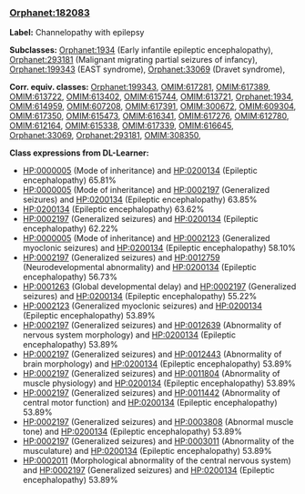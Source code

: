 
### [Orphanet:182083](http://www.orpha.net/ORDO/Orphanet_182083)
**Label:** Channelopathy with epilepsy

**Subclasses:** [Orphanet:1934](http://www.orpha.net/ORDO/Orphanet_1934) (Early infantile epileptic encephalopathy), [Orphanet:293181](http://www.orpha.net/ORDO/Orphanet_293181) (Malignant migrating partial seizures of infancy), [Orphanet:199343](http://www.orpha.net/ORDO/Orphanet_199343) (EAST syndrome), [Orphanet:33069](http://www.orpha.net/ORDO/Orphanet_33069) (Dravet syndrome), 

**Corr. equiv. classes:** [Orphanet:199343](http://www.orpha.net/ORDO/Orphanet_199343), [OMIM:617281](http://purl.obolibrary.org/obo/OMIM_617281), [OMIM:617389](http://purl.obolibrary.org/obo/OMIM_617389), [OMIM:613722](http://purl.obolibrary.org/obo/OMIM_613722), [OMIM:613402](http://purl.obolibrary.org/obo/OMIM_613402), [OMIM:615744](http://purl.obolibrary.org/obo/OMIM_615744), [OMIM:613721](http://purl.obolibrary.org/obo/OMIM_613721), [Orphanet:1934](http://www.orpha.net/ORDO/Orphanet_1934), [OMIM:614959](http://purl.obolibrary.org/obo/OMIM_614959), [OMIM:607208](http://purl.obolibrary.org/obo/OMIM_607208), [OMIM:617391](http://purl.obolibrary.org/obo/OMIM_617391), [OMIM:300672](http://purl.obolibrary.org/obo/OMIM_300672), [OMIM:609304](http://purl.obolibrary.org/obo/OMIM_609304), [OMIM:617350](http://purl.obolibrary.org/obo/OMIM_617350), [OMIM:615473](http://purl.obolibrary.org/obo/OMIM_615473), [OMIM:616341](http://purl.obolibrary.org/obo/OMIM_616341), [OMIM:617276](http://purl.obolibrary.org/obo/OMIM_617276), [OMIM:612780](http://purl.obolibrary.org/obo/OMIM_612780), [OMIM:612164](http://purl.obolibrary.org/obo/OMIM_612164), [OMIM:615338](http://purl.obolibrary.org/obo/OMIM_615338), [OMIM:617339](http://purl.obolibrary.org/obo/OMIM_617339), [OMIM:616645](http://purl.obolibrary.org/obo/OMIM_616645), [Orphanet:33069](http://www.orpha.net/ORDO/Orphanet_33069), [Orphanet:293181](http://www.orpha.net/ORDO/Orphanet_293181), [OMIM:308350](http://purl.obolibrary.org/obo/OMIM_308350), 

**Class expressions from DL-Learner:**

- [HP:0000005](http://purl.obolibrary.org/obo/HP_0000005) (Mode of inheritance) and [HP:0200134](http://purl.obolibrary.org/obo/HP_0200134) (Epileptic encephalopathy) 65.81%
- [HP:0000005](http://purl.obolibrary.org/obo/HP_0000005) (Mode of inheritance) and [HP:0002197](http://purl.obolibrary.org/obo/HP_0002197) (Generalized seizures) and [HP:0200134](http://purl.obolibrary.org/obo/HP_0200134) (Epileptic encephalopathy) 63.85%
- [HP:0200134](http://purl.obolibrary.org/obo/HP_0200134) (Epileptic encephalopathy) 63.62%
- [HP:0002197](http://purl.obolibrary.org/obo/HP_0002197) (Generalized seizures) and [HP:0200134](http://purl.obolibrary.org/obo/HP_0200134) (Epileptic encephalopathy) 62.22%
- [HP:0000005](http://purl.obolibrary.org/obo/HP_0000005) (Mode of inheritance) and [HP:0002123](http://purl.obolibrary.org/obo/HP_0002123) (Generalized myoclonic seizures) and [HP:0200134](http://purl.obolibrary.org/obo/HP_0200134) (Epileptic encephalopathy) 58.10%
- [HP:0002197](http://purl.obolibrary.org/obo/HP_0002197) (Generalized seizures) and [HP:0012759](http://purl.obolibrary.org/obo/HP_0012759) (Neurodevelopmental abnormality) and [HP:0200134](http://purl.obolibrary.org/obo/HP_0200134) (Epileptic encephalopathy) 56.73%
- [HP:0001263](http://purl.obolibrary.org/obo/HP_0001263) (Global developmental delay) and [HP:0002197](http://purl.obolibrary.org/obo/HP_0002197) (Generalized seizures) and [HP:0200134](http://purl.obolibrary.org/obo/HP_0200134) (Epileptic encephalopathy) 55.22%
- [HP:0002123](http://purl.obolibrary.org/obo/HP_0002123) (Generalized myoclonic seizures) and [HP:0200134](http://purl.obolibrary.org/obo/HP_0200134) (Epileptic encephalopathy) 53.89%
- [HP:0002197](http://purl.obolibrary.org/obo/HP_0002197) (Generalized seizures) and [HP:0012639](http://purl.obolibrary.org/obo/HP_0012639) (Abnormality of nervous system morphology) and [HP:0200134](http://purl.obolibrary.org/obo/HP_0200134) (Epileptic encephalopathy) 53.89%
- [HP:0002197](http://purl.obolibrary.org/obo/HP_0002197) (Generalized seizures) and [HP:0012443](http://purl.obolibrary.org/obo/HP_0012443) (Abnormality of brain morphology) and [HP:0200134](http://purl.obolibrary.org/obo/HP_0200134) (Epileptic encephalopathy) 53.89%
- [HP:0002197](http://purl.obolibrary.org/obo/HP_0002197) (Generalized seizures) and [HP:0011804](http://purl.obolibrary.org/obo/HP_0011804) (Abnormality of muscle physiology) and [HP:0200134](http://purl.obolibrary.org/obo/HP_0200134) (Epileptic encephalopathy) 53.89%
- [HP:0002197](http://purl.obolibrary.org/obo/HP_0002197) (Generalized seizures) and [HP:0011442](http://purl.obolibrary.org/obo/HP_0011442) (Abnormality of central motor function) and [HP:0200134](http://purl.obolibrary.org/obo/HP_0200134) (Epileptic encephalopathy) 53.89%
- [HP:0002197](http://purl.obolibrary.org/obo/HP_0002197) (Generalized seizures) and [HP:0003808](http://purl.obolibrary.org/obo/HP_0003808) (Abnormal muscle tone) and [HP:0200134](http://purl.obolibrary.org/obo/HP_0200134) (Epileptic encephalopathy) 53.89%
- [HP:0002197](http://purl.obolibrary.org/obo/HP_0002197) (Generalized seizures) and [HP:0003011](http://purl.obolibrary.org/obo/HP_0003011) (Abnormality of the musculature) and [HP:0200134](http://purl.obolibrary.org/obo/HP_0200134) (Epileptic encephalopathy) 53.89%
- [HP:0002011](http://purl.obolibrary.org/obo/HP_0002011) (Morphological abnormality of the central nervous system) and [HP:0002197](http://purl.obolibrary.org/obo/HP_0002197) (Generalized seizures) and [HP:0200134](http://purl.obolibrary.org/obo/HP_0200134) (Epileptic encephalopathy) 53.89%



